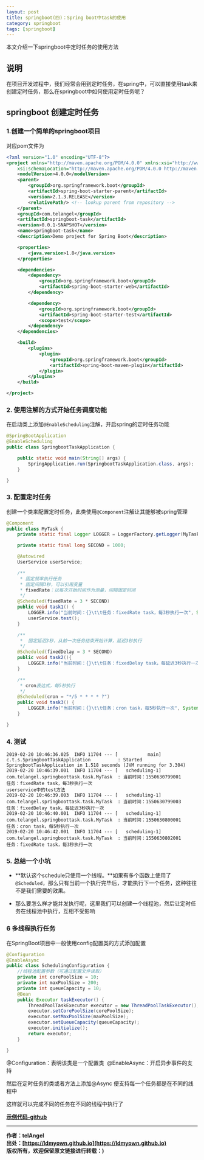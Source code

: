 ```yaml
---
layout: post
title: springboot(四)：Spring boot中task的使用
category: springboot
tags: [springboot]
---
```


本文介绍一下springboot中定时任务的使用方法

## 说明

在项目开发过程中，我们经常会用到定时任务，在spring中，可以直接使用task来创建定时任务，那么在springboot中如何使用定时任务呢？

## springboot 创建定时任务

### 1.创建一个简单的springboot项目

对应pom文件为

~~~xml
<?xml version="1.0" encoding="UTF-8"?>
<project xmlns="http://maven.apache.org/POM/4.0.0" xmlns:xsi="http://www.w3.org/2001/XMLSchema-instance"
	xsi:schemaLocation="http://maven.apache.org/POM/4.0.0 http://maven.apache.org/xsd/maven-4.0.0.xsd">
	<modelVersion>4.0.0</modelVersion>
	<parent>
		<groupId>org.springframework.boot</groupId>
		<artifactId>spring-boot-starter-parent</artifactId>
		<version>2.1.3.RELEASE</version>
		<relativePath/> <!-- lookup parent from repository -->
	</parent>
	<groupId>com.telangel</groupId>
	<artifactId>springboot-task</artifactId>
	<version>0.0.1-SNAPSHOT</version>
	<name>springboot-task</name>
	<description>Demo project for Spring Boot</description>

	<properties>
		<java.version>1.8</java.version>
	</properties>

	<dependencies>
		<dependency>
			<groupId>org.springframework.boot</groupId>
			<artifactId>spring-boot-starter-web</artifactId>
		</dependency>

		<dependency>
			<groupId>org.springframework.boot</groupId>
			<artifactId>spring-boot-starter-test</artifactId>
			<scope>test</scope>
		</dependency>
	</dependencies>

	<build>
		<plugins>
			<plugin>
				<groupId>org.springframework.boot</groupId>
				<artifactId>spring-boot-maven-plugin</artifactId>
			</plugin>
		</plugins>
	</build>

</project>

~~~



### 2. 使用注解的方式开始任务调度功能

在启动类上添加```@EnableScheduling```注解，开启spring的定时任务功能

~~~java
@SpringBootApplication
@EnableScheduling
public class SpringbootTaskApplication {

	public static void main(String[] args) {
		SpringApplication.run(SpringbootTaskApplication.class, args);
	}

}

~~~



### 3. 配置定时任务

创建一个类来配置定时任务，此类使用```@Component```注解让其能够被spring管理

~~~java
@Component
public class MyTask {
    private static final Logger LOGGER = LoggerFactory.getLogger(MyTask.class);

    private static final long SECOND = 1000;

    @Autowired
    UserService userService;

    /**
     * 固定频率执行任务
     * 固定间隔3秒，可以引用变量
     * fixedRate：以每次开始时间作为测量，间隔固定时间
     */
    @Scheduled(fixedRate = 3 * SECOND)
    public void task1() {
        LOGGER.info("当前时间：{}\t\t任务：fixedRate task，每3秒执行一次", System.currentTimeMillis());
        userService.test();
    }

    /**
     *  固定延迟3秒，从前一次任务结束开始计算，延迟3秒执行
     */
    @Scheduled(fixedDelay = 3 * SECOND)
    public void task2(){
        LOGGER.info("当前时间：{}\t\t任务：fixedDelay task，每延迟3秒执行一次", System.currentTimeMillis());
    }

    /**
     * cron表达式，每5秒执行
     */
    @Scheduled(cron = "*/5 * * * * ?")
    public void task3() {
        LOGGER.info("当前时间：{}\t\t任务：cron task，每5秒执行一次", System.currentTimeMillis());
    }

}
~~~



### 4. 测试

~~~
2019-02-20 10:46:36.025  INFO 11704 --- [           main] c.t.s.SpringbootTaskApplication          : Started SpringbootTaskApplication in 1.518 seconds (JVM running for 3.304)
2019-02-20 10:46:39.001  INFO 11704 --- [   scheduling-1] com.telangel.springboottask.task.MyTask  : 当前时间：1550630799001		任务：fixedRate task，每3秒执行一次
userservice中的test方法
2019-02-20 10:46:39.003  INFO 11704 --- [   scheduling-1] com.telangel.springboottask.task.MyTask  : 当前时间：1550630799003		任务：fixedDelay task，每延迟3秒执行一次
2019-02-20 10:46:40.001  INFO 11704 --- [   scheduling-1] com.telangel.springboottask.task.MyTask  : 当前时间：1550630800001		任务：cron task，每5秒执行一次
2019-02-20 10:46:42.001  INFO 11704 --- [   scheduling-1] com.telangel.springboottask.task.MyTask  : 当前时间：1550630802001		任务：fixedRate task，每3秒执行一次
~~~



### 5. 总结一个小坑

- **默认这个schedule只使用一个线程。**如果有多个函数上使用了```@Scheduled```，那么只有当前一个执行完毕后，才能执行下一个任务，这种往往不是我们需要的效果。

- 那么要怎么样才能并发执行呢，这里我们可以创建一个线程池，然后让定时任务在线程池中执行，互相不受影响

### 6 多线程执行任务 

在SpringBoot项目中一般使用config配置类的方式添加配置

~~~java
@Configuration
@EnableAsync
public class SchedulingConfiguration {
    //线程池配置参数（可通过配置文件读取）
    private int corePoolSize = 10;
    private int maxPoolSize = 200;
    private int queueCapacity = 10;
    @Bean
    public Executor taskExecutor() {
        ThreadPoolTaskExecutor executor = new ThreadPoolTaskExecutor();
        executor.setCorePoolSize(corePoolSize);
        executor.setMaxPoolSize(maxPoolSize);
        executor.setQueueCapacity(queueCapacity);
        executor.initialize();
        return executor;
    }

}
~~~



@Configuration：表明该类是一个配置类 
@EnableAsync：开启异步事件的支持

然后在定时任务的类或者方法上添加@Async 便支持每一个任务都是在不同的线程中

这样就可以完成不同的任务在不同的线程中执行了



**[示例代码-github](**https://github.com/ldmyown/springboot-learning**)**  



-------------

**作者：telAngel**  
**出处：[https://ldmyown.github.io](https://ldmyown.github.io)**      
**版权所有，欢迎保留原文链接进行转载：)**